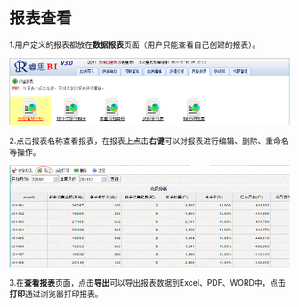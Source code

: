 # 报表查看

1.用户定义的报表都放在**数据报表**页面（用户只能查看自己创建的报表）。

![](/assets/import68.png)

2.点击报表名称查看报表，在报表上点击**右键**可以对报表进行编辑、删除、重命名等操作。

![](/assets/import69.png)

3.在**查看报表**页面，点击**导出**可以导出报表数据到Excel、PDF、WORD中，点击**打印**通过浏览器打印报表。

